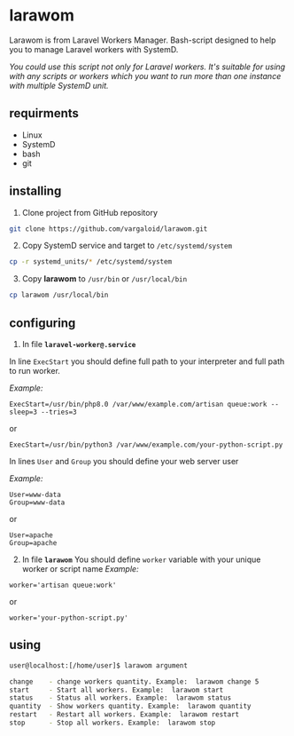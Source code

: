 # larawom
Larawom is from Laravel Workers Manager. Bash-script designed to help you to manage Laravel workers with SystemD.

*You could use this script not only for Laravel workers. It's suitable for using with any scripts or workers which you want to run more than one instance with multiple SystemD unit.*

## requirments
* Linux
* SystemD
* bash
* git

## installing
1. Clone project from GitHub repository
```bash
git clone https://github.com/vargaloid/larawom.git
```
2. Copy SystemD service and target to `/etc/systemd/system`
```bash
cp -r systemd_units/* /etc/systemd/system
```
3. Copy **larawom** to `/usr/bin` or `/usr/local/bin`
```bash
cp larawom /usr/local/bin
```
## configuring
1. In file **`laravel-worker@.service`**

In line `ExecStart` you should define full path to your interpreter and full path to run worker.

*Example:*
```
ExecStart=/usr/bin/php8.0 /var/www/example.com/artisan queue:work --sleep=3 --tries=3
```
or
```
ExecStart=/usr/bin/python3 /var/www/example.com/your-python-script.py
```
In lines `User` and `Group` you should define your web server user

*Example:*
```
User=www-data
Group=www-data
```
or
```
User=apache
Group=apache
```

2. In file **`larawom`**
You should define `worker` variable with your unique worker or script name
*Example:*
```
worker='artisan queue:work'
```
or
```
worker='your-python-script.py'
```

## using
```Bash
user@localhost:[/home/user]$ larawom argument

change    - change workers quantity. Example:  larawom change 5 
start     - Start all workers. Example:  larawom start 
status    - Status all workers. Example:  larawom status 
quantity  - Show workers quantity. Example:  larawom quantity
restart   - Restart all workers. Example:  larawom restart 
stop      - Stop all workers. Example:  larawom stop
```
